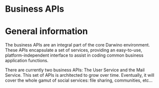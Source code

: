 Business APIs
=======================
# General information
The business APIs are an integral part of the core Darwino environment. These APIs encapsulate a set of services, providing an easy-to-use, platform-independent interface to assist in coding common business application functions. 

There are currently two business APIs: The User Service and the Mail Service. This set of APIs is architected to grow over time. Eventually, it will cover the whole gamut of social services: file sharing, communities, etc...
